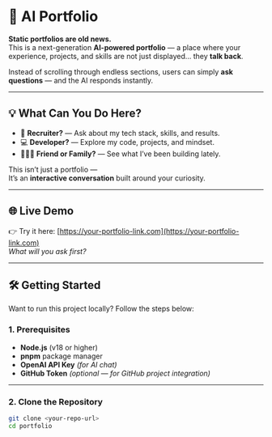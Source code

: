 # 🤖 AI Portfolio

**Static portfolios are old news.**  
This is a next-generation **AI-powered portfolio** — a place where your experience, projects, and skills are not just displayed… they **talk back**.

Instead of scrolling through endless sections, users can simply **ask questions** — and the AI responds instantly.

---

## 💡 What Can You Do Here?

- 🧠 **Recruiter?** — Ask about my tech stack, skills, and results.  
- 💻 **Developer?** — Explore my code, projects, and mindset.  
- 🧑‍🤝‍🧑 **Friend or Family?** — See what I’ve been building lately.

This isn’t just a portfolio —  
It’s an **interactive conversation** built around your curiosity.

---

## 🌐 Live Demo

👉 Try it here: [https://your-portfolio-link.com](https://your-portfolio-link.com)  
*What will you ask first?*

---

## 🛠️ Getting Started

Want to run this project locally? Follow the steps below:

### 1. Prerequisites

- **Node.js** (v18 or higher)  
- **pnpm** package manager  
- **OpenAI API Key** *(for AI chat)*  
- **GitHub Token** *(optional — for GitHub project integration)*

---

### 2. Clone the Repository

```bash
git clone <your-repo-url>
cd portfolio
